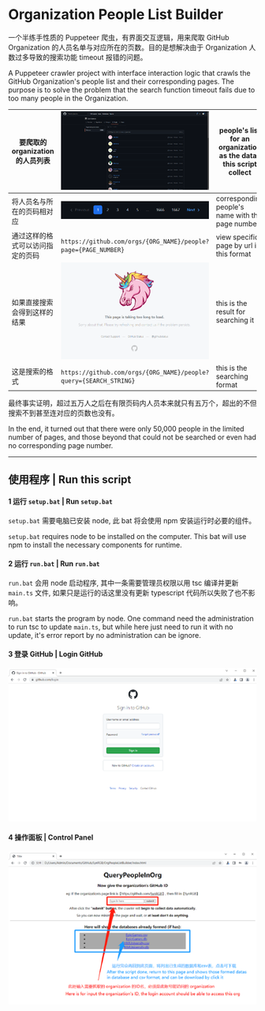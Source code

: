 # Organization People List Builder

一个半练手性质的 Puppeteer 爬虫，有界面交互逻辑，用来爬取 GitHub Organization 的人员名单与对应所在的页数。目的是想解决由于 Organization 人数过多导致的搜索功能 timeout 报错的问题。

A Puppeteer crawler project with interface interaction logic that crawls the GitHub Organization's people list and their corresponding pages. The purpose is to solve the problem that the search function timeout fails due to too many people in the Organization.

| 要爬取的 organization 的人员列表 | <img src=".\README\1.png" alt="1" style="zoom:67%;" />       | people's list for an organization as the datas this script collect |
| -------------------------------- | ------------------------------------------------------------ | ------------------------------------------------------------ |
| 将人员名与所在的页码相对应       | ![2](.\README\2.png)                                         | corresponding people's name with the page number             |
| 通过这样的格式可以访问指定的页码 | `https://github.com/orgs/{ORG_NAME}/people?page={PAGE_NUMBER}` | view specific page by url in this format                     |
| 如果直接搜索会得到这样的结果     | <img src=".\README\3.png" alt="3" style="zoom: 67%;" />      | this is the result for searching it                          |
| 这是搜索的格式                   | `https://github.com/orgs/{ORG_NAME}/people?query={SEARCH_STRING}` | this is the searching format                                 |

最终事实证明，超过五万人之后在有限页码内人员本来就只有五万个，超出的不但搜索不到甚至连对应的页数也没有。

In the end, it turned out that there were only 50,000 people in the limited number of pages, and those beyond that could not be searched or even had no corresponding page number.

------

## 使用程序 | Run this script

#### 1 运行 `setup.bat` | Run `setup.bat`

`setup.bat` 需要电脑已安装 node, 此 bat 将会使用 npm 安装运行时必要的组件。

`setup.bat` requires node to be installed on the computer. This bat will use npm to install the necessary components for runtime.

#### 2 运行 `run.bat` | Run `run.bat`

`run.bat` 会用 node 启动程序, 其中一条需要管理员权限以用 tsc 编译并更新 `main.ts` 文件, 如果只是运行的话这里没有更新 typescript 代码所以失败了也不影响。

`run.bat` starts the program by node. One command need the administration to run tsc to update `main.ts`, but while here just need to run it with no update, it's error report by no administration can be ignore.

#### 3 登录 GitHub | Login GitHub

<img src=".\README\4.png" alt="4" style="zoom:50%;" />

#### 4 操作面板 | Control Panel

<img src=".\README\5.png" alt="5" style="zoom: 67%;" />
